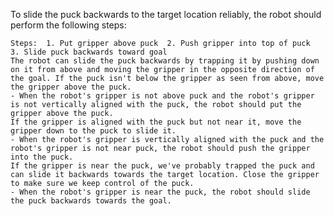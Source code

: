 To slide the puck backwards to the target location reliably, the robot should perform the following steps:

    Steps:  1. Put gripper above puck  2. Push gripper into top of puck  3. Slide puck backwards toward goal
    The robot can slide the puck backwards by trapping it by pushing down on it from above and moving the gripper in the opposite direction of the goal. If the puck isn't below the gripper as seen from above, move the gripper above the puck.
    - When the robot's gripper is not above puck and the robot's gripper is not vertically aligned with the puck, the robot should put the gripper above the puck.
    If the gripper is aligned with the puck but not near it, move the gripper down to the puck to slide it.
    - When the robot's gripper is vertically aligned with the puck and the robot's gripper is not near puck, the robot should push the gripper into the puck.
    If the gripper is near the puck, we've probably trapped the puck and can slide it backwards towards the target location. Close the gripper to make sure we keep control of the puck.
    - When the robot's gripper is near the puck, the robot should slide the puck backwards towards the goal.